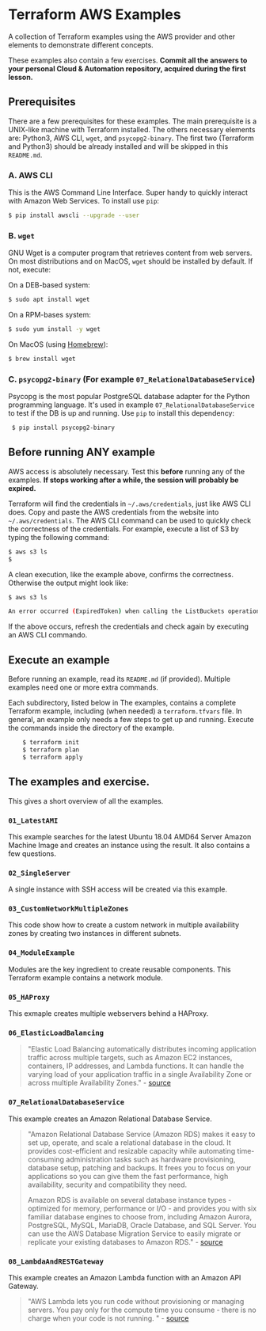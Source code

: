 # Terraform AWS Examples 
A collection of Terraform examples using the AWS provider and other elements to demonstrate different concepts.

These examples also contain a few exercises.
**Commit all the answers to your personal Cloud & Automation repository, acquired during the first lesson.**

## Prerequisites
There are a few prerequisites for these examples. The main prerequisite is a UNIX-like machine with Terraform installed. The others necessary  elements are: Python3, AWS CLI, `wget`, and `psycopg2-binary`. The first two (Terraform and Python3) should be already installed and will be skipped in this `README.md`.

### A. AWS CLI
This is the AWS Command Line Interface. Super handy to quickly interact with Amazon Web Services. To install use `pip`:

```bash
$ pip install awscli --upgrade --user
```

### B. `wget`
GNU Wget is a computer program that retrieves content from web servers. On most distributions and on MacOS, `wget` should be installed by default. If not, execute:

On a DEB-based system:

```bash
$ sudo apt install wget
```

On a RPM-bases system:

```bash
$ sudo yum install -y wget
```

On MacOS (using [Homebrew](https://brew.sh/)):

```bash
$ brew install wget
```

### C. `psycopg2-binary` (For example `07_RelationalDatabaseService`)
Psycopg is the most popular PostgreSQL database adapter for the Python programming language. It's used in example `07_RelationalDatabaseService` to test if the DB is up and running. Use `pip` to install this dependency:

```bash
 $ pip install psycopg2-binary
```


## Before running ANY example
AWS access is absolutely necessary. Test this **before** running any of the examples. **If stops working after a while, the session will probably be expired.** 

Terraform will find the credentials in `~/.aws/credentials`, just like AWS CLI does. Copy and paste the AWS credentials from the website into `~/.aws/credentials`. The AWS CLI command can be used to quickly check the correctness of the credentials. For example, execute a list of S3 by typing the following command:

```bash
$ aws s3 ls
$
```
A clean execution, like the example above, confirms the correctness. Otherwise the output might look like:

```bash
$ aws s3 ls

An error occurred (ExpiredToken) when calling the ListBuckets operation: The provided token has expired.
```

If the above occurs, refresh the credentials and check again by executing an AWS CLI commando.


## Execute an example
Before running an example, read its `README.md` (if provided). Multiple examples need one or more extra commands.

Each subdirectory, listed below in The examples, contains a complete Terraform example, including (when needed) a `terraform.tfvars` file. In general, an example only needs a few steps to get up and running. Execute the commands inside the directory of the example.

```bash
    $ terraform init
    $ terraform plan
    $ terraform apply
```

## The examples and exercise.
This gives a short overview of all the examples.

### `01_LatestAMI`
This example searches for the latest Ubuntu 18.04 AMD64 Server Amazon Machine Image and creates an instance using the result. It also contains a few questions.

### `02_SingleServer`
A single instance with SSH access will be created via this example.

### `03_CustomNetworkMultipleZones`
This code show how to create a custom network in multiple availability zones by creating two instances in different subnets.

### `04_ModuleExample`
Modules are the key ingredient to create reusable components. This Terraform example contains a network module.

### `05_HAProxy`
This exmaple creates multiple webservers behind a HAProxy.

### `06_ElasticLoadBalancing`
> "Elastic Load Balancing automatically distributes incoming application traffic across multiple targets, such as Amazon EC2 instances, containers, IP addresses, and Lambda functions. It can handle the varying load of your application traffic in a single Availability Zone or across multiple Availability Zones." - [source](https://aws.amazon.com/elasticloadbalancing)

### `07_RelationalDatabaseService`
This example creates an Amazon Relational Database Service.
 
> "Amazon Relational Database Service (Amazon RDS) makes it easy to set up, operate, and scale a relational database in the cloud. It provides cost-efficient and resizable capacity while automating time-consuming administration tasks such as hardware provisioning, database setup, patching and backups. It frees you to focus on your applications so you can give them the fast performance, high availability, security and compatibility they need.
>
> Amazon RDS is available on several database instance types - optimized for memory, performance or I/O - and provides you with six familiar database engines to choose from, including Amazon Aurora, PostgreSQL, MySQL, MariaDB, Oracle Database, and SQL Server. You can use the AWS Database Migration Service to easily migrate or replicate your existing databases to Amazon RDS." - [source](https://aws.amazon.com/rds/)

### `08_LambdaAndRESTGateway`
This example creates an Amazon Lambda function with an Amazon API Gateway.

> "AWS Lambda lets you run code without provisioning or managing servers. You pay only for the compute time you consume - there is no charge when your code is not running. " - [source](https://aws.amazon.com/lambda/)
